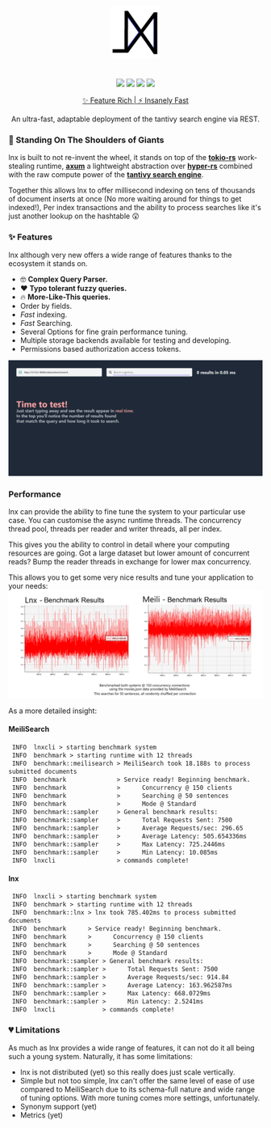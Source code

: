 <p align="center">
  <img width="20%" src="https://github.com/ChillFish8/lnx/blob/master/assets/logo.png" alt="Lust Logo">
</p>

#
<p align="center">
  <a href="https://github.com/ChillFish8/lnx/stargazers"><img src="https://img.shields.io/github/stars/ChillFish8/lnx"/></a>
  <a href="hhttps://github.com/ChillFish8/lnx/issues"><img src="https://img.shields.io/github/issues/ChillFish8/lnx"/></a>
  <a href="https://github.com/ChillFish8/lnx/blob/master/LICENSE"><img src="https://img.shields.io/github/license/ChillFish8/lnx"/></a>
  <a href="https://book.lnx.rs"><img src="https://img.shields.io/badge/Book-alive-sucess"/></a>
</p>
<p align="center"><a href="https://book.lnx.rs">✨ Feature Rich | ⚡ Insanely Fast</a></p>
<p align="center">An ultra-fast, adaptable deployment of the tantivy search engine via REST.</p>

### 🌟 Standing On The Shoulders of Giants
lnx is built to not re-invent the wheel, it stands on top of the [**tokio-rs**](https://tokio.rs) work-stealing runtime, [**axum**](https://github.com/tokio-rs/axum) a lightweight abstraction over [**hyper-rs**](https://github.com/hyperium/hyper) combined with the raw compute power of the [**tantivy search engine**](https://github.com/tantivy-search/tantivy).

Together this allows lnx to offer millisecond indexing on tens of thousands of document inserts at once (No more waiting around for things to get indexed!), Per index transactions and the ability to process searches like it's just another lookup on the hashtable 😲

### ✨ Features
lnx although very new offers a wide range of features thanks to the ecosystem it stands on.

- 🤓 **Complex Query Parser.**
- ❤️ **Typo tolerant fuzzy queries.**
- 🔥 **More-Like-This queries.**
- Order by fields.
- *Fast* indexing.
- *Fast* Searching.
- Several Options for fine grain performance tuning.
- Multiple storage backends available for testing and developing.
- Permissions based authorization access tokens.

<p align="center">
  <img src="https://github.com/ChillFish8/lnx/blob/master/assets/demo.gif" alt="Demo video"/>
</p>


### Performance
lnx can provide the ability to fine tune the system to your particular use case. You can customise the async runtime threads. The concurrency thread pool, threads per reader and writer threads, all per index.

This gives you the ability to control in detail where your computing resources are going. Got a large dataset but lower amount of concurrent reads? Bump the reader threads in exchange for lower max concurrency.

This allows you to get some very nice results and tune your application to your needs:
<img src="https://github.com/ChillFish8/lnx/blob/master/benchmarks/diagrams/150-conn-results.png"/>

As a more detailed insight:

#### MeiliSearch
```
 INFO  lnxcli > starting benchmark system
 INFO  benchmark > starting runtime with 12 threads
 INFO  benchmark::meilisearch > MeiliSearch took 18.188s to process submitted documents
 INFO  benchmark              > Service ready! Beginning benchmark.
 INFO  benchmark              >      Concurrency @ 150 clients
 INFO  benchmark              >      Searching @ 50 sentences
 INFO  benchmark              >      Mode @ Standard
 INFO  benchmark::sampler     > General benchmark results:
 INFO  benchmark::sampler     >      Total Requests Sent: 7500
 INFO  benchmark::sampler     >      Average Requests/sec: 296.65
 INFO  benchmark::sampler     >      Average Latency: 505.654336ms
 INFO  benchmark::sampler     >      Max Latency: 725.2446ms
 INFO  benchmark::sampler     >      Min Latency: 10.085ms
 INFO  lnxcli                 > commands complete!
```

#### lnx
```
 INFO  lnxcli > starting benchmark system
 INFO  benchmark > starting runtime with 12 threads
 INFO  benchmark::lnx > lnx took 785.402ms to process submitted documents
 INFO  benchmark      > Service ready! Beginning benchmark.
 INFO  benchmark      >      Concurrency @ 150 clients
 INFO  benchmark      >      Searching @ 50 sentences
 INFO  benchmark      >      Mode @ Standard
 INFO  benchmark::sampler > General benchmark results:
 INFO  benchmark::sampler >      Total Requests Sent: 7500
 INFO  benchmark::sampler >      Average Requests/sec: 914.84
 INFO  benchmark::sampler >      Average Latency: 163.962587ms
 INFO  benchmark::sampler >      Max Latency: 668.0729ms
 INFO  benchmark::sampler >      Min Latency: 2.5241ms
 INFO  lnxcli             > commands complete!
```

### 💔 Limitations
As much as lnx provides a wide range of features, it can not do it all being such a young system. Naturally, it has some limitations:

- lnx is not distributed (yet) so this really does just scale vertically.
- Simple but not too simple, lnx can't offer the same level of ease of use compared to MeiliSearch due to its schema-full nature and wide range of tuning options. With more tuning comes more settings, unfortunately.
- Synonym support (yet)
- Metrics (yet)

